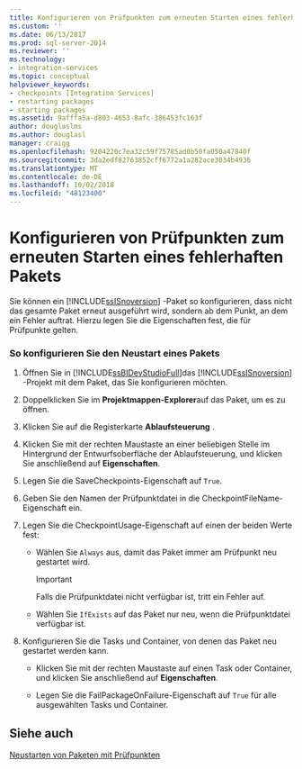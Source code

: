 ```yaml
---
title: Konfigurieren von Prüfpunkten zum erneuten Starten eines fehlerhaften Pakets | Microsoft-Dokumentation
ms.custom: ''
ms.date: 06/13/2017
ms.prod: sql-server-2014
ms.reviewer: ''
ms.technology:
- integration-services
ms.topic: conceptual
helpviewer_keywords:
- checkpoints [Integration Services]
- restarting packages
- starting packages
ms.assetid: 9afffa5a-d803-4653-8afc-386453fc163f
author: douglaslms
ms.author: douglasl
manager: craigg
ms.openlocfilehash: 9204220c7ea32c59f75785ad0b50fa050a47840f
ms.sourcegitcommit: 3da2edf82763852cff6772a1a282ace3034b4936
ms.translationtype: MT
ms.contentlocale: de-DE
ms.lasthandoff: 10/02/2018
ms.locfileid: "48123400"
---
```

# <a name="configure-checkpoints-for-restarting-a-failed-package"></a>Konfigurieren von Prüfpunkten zum erneuten Starten eines fehlerhaften Pakets
  Sie können ein [!INCLUDE[ssISnoversion](../includes/ssisnoversion-md.md)] -Paket so konfigurieren, dass nicht das gesamte Paket erneut ausgeführt wird, sondern ab dem Punkt, an dem ein Fehler auftrat. Hierzu legen Sie die Eigenschaften fest, die für Prüfpunkte gelten.  
  
### <a name="to-configure-a-package-to-restart"></a>So konfigurieren Sie den Neustart eines Pakets  
  
1.  Öffnen Sie in [!INCLUDE[ssBIDevStudioFull](../includes/ssbidevstudiofull-md.md)]das [!INCLUDE[ssISnoversion](../includes/ssisnoversion-md.md)] -Projekt mit dem Paket, das Sie konfigurieren möchten.  
  
2.  Doppelklicken Sie im **Projektmappen-Explorer**auf das Paket, um es zu öffnen.  
  
3.  Klicken Sie auf die Registerkarte **Ablaufsteuerung** .  
  
4.  Klicken Sie mit der rechten Maustaste an einer beliebigen Stelle im Hintergrund der Entwurfsoberfläche der Ablaufsteuerung, und klicken Sie anschließend auf **Eigenschaften**.  
  
5.  Legen Sie die SaveCheckpoints-Eigenschaft auf `True`.  
  
6.  Geben Sie den Namen der Prüfpunktdatei in die CheckpointFileName-Eigenschaft ein.  
  
7.  Legen Sie die CheckpointUsage-Eigenschaft auf einen der beiden Werte fest:  
  
    -   Wählen Sie `Always` aus, damit das Paket immer am Prüfpunkt neu gestartet wird.  
  
        > [!IMPORTANT]  
        >  Falls die Prüfpunktdatei nicht verfügbar ist, tritt ein Fehler auf.  
  
    -   Wählen Sie `IfExists` auf das Paket nur neu, wenn die Prüfpunktdatei verfügbar ist.  
  
8.  Konfigurieren Sie die Tasks und Container, von denen das Paket neu gestartet werden kann.  
  
    -   Klicken Sie mit der rechten Maustaste auf einen Task oder Container, und klicken Sie anschließend auf **Eigenschaften**.  
  
    -   Legen Sie die FailPackageOnFailure-Eigenschaft auf `True` für alle ausgewählten Tasks und Container.  
  
## <a name="see-also"></a>Siehe auch  
 [Neustarten von Paketen mit Prüfpunkten](packages/restart-packages-by-using-checkpoints.md)  
  
  
